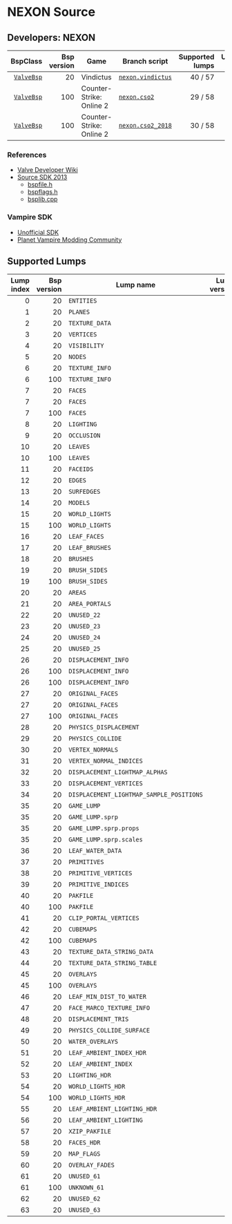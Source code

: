 # NEXON Source
## Developers: NEXON

| BspClass | Bsp version | Game | Branch script | Supported lumps | Unused lumps | Coverage |
| -------: | ----------: | ---- | ------------- | --------------: | -----------: | :------- |
| [`ValveBsp`](https://github.com/snake-biscuits/bsp_tool/blob/master/bsp_tool/valve.py#L17) | 20 | Vindictus | [`nexon.vindictus`](https://github.com/snake-biscuits/bsp_tool/blob/master/bsp_tool/branches/nexon/vindictus.py) | 40 / 57 | 7 | 69.37% |
| [`ValveBsp`](https://github.com/snake-biscuits/bsp_tool/blob/master/bsp_tool/valve.py#L17) | 100 | Counter-Strike: Online 2 | [`nexon.cso2`](https://github.com/snake-biscuits/bsp_tool/blob/master/bsp_tool/branches/nexon/cso2.py) | 29 / 58 | 6 | 49.66% |
| [`ValveBsp`](https://github.com/snake-biscuits/bsp_tool/blob/master/bsp_tool/valve.py#L17) | 100 | Counter-Strike: Online 2 | [`nexon.cso2_2018`](https://github.com/snake-biscuits/bsp_tool/blob/master/bsp_tool/branches/nexon/cso2_2018.py) | 30 / 58 | 6 | 49.66% |


### References

 * [Valve Developer Wiki](https://developer.valvesoftware.com/wiki/Source_BSP_File_Format)
 * [Source SDK 2013](https://github.com/ValveSoftware/source-sdk-2013)
   - [bspfile.h](https://github.com/ValveSoftware/source-sdk-2013/blob/master/sp/src/public/bspfile.h)
   - [bspflags.h](https://github.com/ValveSoftware/source-sdk-2013/blob/master/sp/src/public/bspflags.h)
   - [bsplib.cpp](https://github.com/ValveSoftware/source-sdk-2013/blob/master/sp/src/public/bsplib.cpp)


### Vampire SDK

 * [Unofficial SDK](https://www.moddb.com/mods/vtmb-unofficial-patch/downloads/bloodlines-sdk)
 * [Planet Vampire Modding Community](https://forums.planetvampire.com/bloodlines-modding/bloodlines-sdk/)


## Supported Lumps
| Lump index | Bsp version | Lump name | Lump version | LumpClass | Coverage |
| ---------: | ----------: | --------- | -----------: | --------- | :------- |
| 0 | 20 | `ENTITIES` | 0 | [`shared.Entities`](https://github.com/snake-biscuits/bsp_tool/blob/master/bsp_tool/branches/shared.py#L46) | 100% |
| 1 | 20 | `PLANES` | 0 | [`id_software.quake.Plane`](https://github.com/snake-biscuits/bsp_tool/blob/master/bsp_tool/branches/id_software/quake.py#L226) | 100% |
| 2 | 20 | `TEXTURE_DATA` | 0 | [`valve.source.TextureData`](https://github.com/snake-biscuits/bsp_tool/blob/master/bsp_tool/branches/valve/source.py#L582) | 100% |
| 3 | 20 | `VERTICES` | 0 | [`id_software.quake.Vertex`](https://github.com/snake-biscuits/bsp_tool/blob/master/bsp_tool/branches/id_software/quake.py#L248) | 100% |
| 4 | 20 | `VISIBILITY` | 0 | [`id_software.quake2.Visibility`](https://github.com/snake-biscuits/bsp_tool/blob/master/bsp_tool/branches/id_software/quake2.py#L169) | 90% |
| 5 | 20 | `NODES` | 0 | [`nexon.vindictus.Node`](https://github.com/snake-biscuits/bsp_tool/blob/master/bsp_tool/branches/nexon/vindictus.py#L214) | 100% |
| 6 | 20 | `TEXTURE_INFO` | 0 | [`valve.source.TextureInfo`](https://github.com/snake-biscuits/bsp_tool/blob/master/bsp_tool/branches/valve/source.py#L596) | 100% |
| 6 | 100 | `TEXTURE_INFO` | 0 |  | 0% |
| 7 | 20 | `FACES` | 1 | [`nexon.vindictus.Face`](https://github.com/snake-biscuits/bsp_tool/blob/master/bsp_tool/branches/nexon/vindictus.py#L147) | 94% |
| 7 | 20 | `FACES` | 2 | [`nexon.vindictus.Facev2`](https://github.com/snake-biscuits/bsp_tool/blob/master/bsp_tool/branches/nexon/vindictus.py#L176) | 88% |
| 7 | 100 | `FACES` | 0 |  | 0% |
| 8 | 20 | `LIGHTING` | 0 | [`extensions.lightmaps.save_vbsp`](https://github.com/snake-biscuits/bsp_tool/blob/master/bsp_tool/extensions/lightmaps.py#L86) | 100% |
| 9 | 20 | `OCCLUSION` | 0 |  | 0% |
| 10 | 20 | `LEAVES` | 1 | [`nexon.vindictus.Leaf`](https://github.com/snake-biscuits/bsp_tool/blob/master/bsp_tool/branches/nexon/vindictus.py#L206) | 100% |
| 10 | 100 | `LEAVES` | 0 |  | 0% |
| 11 | 20 | `FACEIDS` | 0 |  | 0% |
| 12 | 20 | `EDGES` | 0 | [`nexon.vindictus.Edge`](https://github.com/snake-biscuits/bsp_tool/blob/master/bsp_tool/branches/nexon/vindictus.py#L143) | 100% |
| 13 | 20 | `SURFEDGES` | 0 | [`shared.Ints`](https://github.com/snake-biscuits/bsp_tool/blob/master/bsp_tool/branches/shared.py#L21) | 100% |
| 14 | 20 | `MODELS` | 0 | [`valve.source.Model`](https://github.com/snake-biscuits/bsp_tool/blob/master/bsp_tool/branches/valve/source.py#L515) | 100% |
| 15 | 20 | `WORLD_LIGHTS` | 0 | [`valve.source.WorldLight`](https://github.com/snake-biscuits/bsp_tool/blob/master/bsp_tool/branches/valve/source.py#L628) | 100% |
| 15 | 100 | `WORLD_LIGHTS` | 0 |  | 0% |
| 16 | 20 | `LEAF_FACES` | 0 | [`shared.UnsignedInts`](https://github.com/snake-biscuits/bsp_tool/blob/master/bsp_tool/branches/shared.py#L33) | 100% |
| 17 | 20 | `LEAF_BRUSHES` | 0 | [`shared.UnsignedInts`](https://github.com/snake-biscuits/bsp_tool/blob/master/bsp_tool/branches/shared.py#L33) | 100% |
| 18 | 20 | `BRUSHES` | 0 | [`valve.source.Brush`](https://github.com/snake-biscuits/bsp_tool/blob/master/bsp_tool/branches/valve/source.py#L356) | 100% |
| 19 | 20 | `BRUSH_SIDES` | 0 | [`nexon.vindictus.BrushSide`](https://github.com/snake-biscuits/bsp_tool/blob/master/bsp_tool/branches/nexon/vindictus.py#L116) | 100% |
| 19 | 100 | `BRUSH_SIDES` | 0 |  | 0% |
| 20 | 20 | `AREAS` | 0 | [`nexon.vindictus.Area`](https://github.com/snake-biscuits/bsp_tool/blob/master/bsp_tool/branches/nexon/vindictus.py#L99) | 100% |
| 21 | 20 | `AREA_PORTALS` | 0 | [`nexon.vindictus.AreaPortal`](https://github.com/snake-biscuits/bsp_tool/blob/master/bsp_tool/branches/nexon/vindictus.py#L106) | 100% |
| 22 | 20 | `UNUSED_22` | 0 |  | 0% |
| 23 | 20 | `UNUSED_23` | 0 |  | 0% |
| 24 | 20 | `UNUSED_24` | 0 |  | 0% |
| 25 | 20 | `UNUSED_25` | 0 |  | 0% |
| 26 | 20 | `DISPLACEMENT_INFO` | 0 | [`nexon.vindictus.DisplacementInfo`](https://github.com/snake-biscuits/bsp_tool/blob/master/bsp_tool/branches/nexon/vindictus.py#L125) | 92% |
| 26 | 100 | `DISPLACEMENT_INFO` | 0 | [`nexon.cso2_2018.DisplacementInfo`](https://github.com/snake-biscuits/bsp_tool/blob/master/bsp_tool/branches/nexon/cso2_2018.py#L23) | 0% |
| 26 | 100 | `DISPLACEMENT_INFO` | 0 |  | 0% |
| 27 | 20 | `ORIGINAL_FACES` | 1 | [`nexon.vindictus.Face`](https://github.com/snake-biscuits/bsp_tool/blob/master/bsp_tool/branches/nexon/vindictus.py#L147) | 94% |
| 27 | 20 | `ORIGINAL_FACES` | 2 | [`nexon.vindictus.Facev2`](https://github.com/snake-biscuits/bsp_tool/blob/master/bsp_tool/branches/nexon/vindictus.py#L176) | 88% |
| 27 | 100 | `ORIGINAL_FACES` | 0 |  | 0% |
| 28 | 20 | `PHYSICS_DISPLACEMENT` | 0 |  | 0% |
| 29 | 20 | `PHYSICS_COLLIDE` | 0 | [`physics.CollideLump`](https://github.com/snake-biscuits/bsp_tool/blob/master/bsp_tool/branches/physics.py#L18) | 90% |
| 30 | 20 | `VERTEX_NORMALS` | 0 | [`id_software.quake.Vertex`](https://github.com/snake-biscuits/bsp_tool/blob/master/bsp_tool/branches/id_software/quake.py#L248) | 100% |
| 31 | 20 | `VERTEX_NORMAL_INDICES` | 0 | [`shared.UnsignedShorts`](https://github.com/snake-biscuits/bsp_tool/blob/master/bsp_tool/branches/shared.py#L41) | 100% |
| 32 | 20 | `DISPLACEMENT_LIGHTMAP_ALPHAS` | 0 |  | 0% |
| 33 | 20 | `DISPLACEMENT_VERTICES` | 0 | [`valve.source.DisplacementVertex`](https://github.com/snake-biscuits/bsp_tool/blob/master/bsp_tool/branches/valve/source.py#L416) | 100% |
| 34 | 20 | `DISPLACEMENT_LIGHTMAP_SAMPLE_POSITIONS` | 0 |  | 0% |
| 35 | 20 | `GAME_LUMP` | - | [`lumps.GameLump`](https://github.com/snake-biscuits/bsp_tool/blob/master/bsp_tool/lumps/__init__.py#L334) | 90% |
| 35 | 20 | `GAME_LUMP.sprp` | - | [`nexon.vindictus.GameLump_SPRP`](https://github.com/snake-biscuits/bsp_tool/blob/master/bsp_tool/branches/nexon/vindictus.py#L251) | 100% |
| 35 | 20 | `GAME_LUMP.sprp.props` | 6 | [`valve.source.StaticPropv6`](https://github.com/snake-biscuits/bsp_tool/blob/master/bsp_tool/branches/valve/source.py#L777) | 100% |
| 35 | 20 | `GAME_LUMP.sprp.scales` | 6 | [`nexon.vindictus.StaticPropScale`](https://github.com/snake-biscuits/bsp_tool/blob/master/bsp_tool/branches/nexon/vindictus.py#L300) | 100% |
| 36 | 20 | `LEAF_WATER_DATA` | 0 | [`valve.source.LeafWaterData`](https://github.com/snake-biscuits/bsp_tool/blob/master/bsp_tool/branches/valve/source.py#L507) | 100% |
| 37 | 20 | `PRIMITIVES` | 0 | [`valve.source.Primitive`](https://github.com/snake-biscuits/bsp_tool/blob/master/bsp_tool/branches/valve/source.py#L572) | 100% |
| 38 | 20 | `PRIMITIVE_VERTICES` | 0 | [`id_software.quake.Vertex`](https://github.com/snake-biscuits/bsp_tool/blob/master/bsp_tool/branches/id_software/quake.py#L248) | 100% |
| 39 | 20 | `PRIMITIVE_INDICES` | 0 | [`shared.UnsignedShorts`](https://github.com/snake-biscuits/bsp_tool/blob/master/bsp_tool/branches/shared.py#L41) | 100% |
| 40 | 20 | `PAKFILE` | 0 | [`shared.PakFile`](https://github.com/snake-biscuits/bsp_tool/blob/master/bsp_tool/branches/shared.py#L128) | 100% |
| 40 | 100 | `PAKFILE` | 0 |  | 0% |
| 41 | 20 | `CLIP_PORTAL_VERTICES` | 0 | [`id_software.quake.Vertex`](https://github.com/snake-biscuits/bsp_tool/blob/master/bsp_tool/branches/id_software/quake.py#L248) | 100% |
| 42 | 20 | `CUBEMAPS` | 0 | [`valve.source.Cubemap`](https://github.com/snake-biscuits/bsp_tool/blob/master/bsp_tool/branches/valve/source.py#L375) | 100% |
| 42 | 100 | `CUBEMAPS` | 0 |  | 0% |
| 43 | 20 | `TEXTURE_DATA_STRING_DATA` | 0 | [`shared.TextureDataStringData`](https://github.com/snake-biscuits/bsp_tool/blob/master/bsp_tool/branches/shared.py#L139) | 100% |
| 44 | 20 | `TEXTURE_DATA_STRING_TABLE` | 0 | [`shared.UnsignedShorts`](https://github.com/snake-biscuits/bsp_tool/blob/master/bsp_tool/branches/shared.py#L41) | 100% |
| 45 | 20 | `OVERLAYS` | 0 | [`nexon.vindictus.Overlay`](https://github.com/snake-biscuits/bsp_tool/blob/master/bsp_tool/branches/nexon/vindictus.py#L221) | 100% |
| 45 | 100 | `OVERLAYS` | 0 |  | 0% |
| 46 | 20 | `LEAF_MIN_DIST_TO_WATER` | 0 |  | 0% |
| 47 | 20 | `FACE_MARCO_TEXTURE_INFO` | 0 |  | 0% |
| 48 | 20 | `DISPLACEMENT_TRIS` | 0 |  | 0% |
| 49 | 20 | `PHYSICS_COLLIDE_SURFACE` | 0 |  | 0% |
| 50 | 20 | `WATER_OVERLAYS` | 0 | [`valve.source.WaterOverlay`](https://github.com/snake-biscuits/bsp_tool/blob/master/bsp_tool/branches/valve/source.py#L610) | 100% |
| 51 | 20 | `LEAF_AMBIENT_INDEX_HDR` | 0 | [`valve.source.LeafAmbientIndex`](https://github.com/snake-biscuits/bsp_tool/blob/master/bsp_tool/branches/valve/source.py#L487) | 100% |
| 52 | 20 | `LEAF_AMBIENT_INDEX` | 0 | [`valve.source.LeafAmbientIndex`](https://github.com/snake-biscuits/bsp_tool/blob/master/bsp_tool/branches/valve/source.py#L487) | 100% |
| 53 | 20 | `LIGHTING_HDR` | 0 | [`extensions.lightmaps.save_vbsp`](https://github.com/snake-biscuits/bsp_tool/blob/master/bsp_tool/extensions/lightmaps.py#L86) | 100% |
| 54 | 20 | `WORLD_LIGHTS_HDR` | 0 | [`valve.source.WorldLight`](https://github.com/snake-biscuits/bsp_tool/blob/master/bsp_tool/branches/valve/source.py#L628) | 100% |
| 54 | 100 | `WORLD_LIGHTS_HDR` | 0 |  | 0% |
| 55 | 20 | `LEAF_AMBIENT_LIGHTING_HDR` | 0 |  | 0% |
| 56 | 20 | `LEAF_AMBIENT_LIGHTING` | 0 |  | 0% |
| 57 | 20 | `XZIP_PAKFILE` | 0 |  | 0% |
| 58 | 20 | `FACES_HDR` | 0 |  | 0% |
| 59 | 20 | `MAP_FLAGS` | 0 |  | 0% |
| 60 | 20 | `OVERLAY_FADES` | 0 | [`valve.source.OverlayFade`](https://github.com/snake-biscuits/bsp_tool/blob/master/bsp_tool/branches/valve/source.py#L566) | 100% |
| 61 | 20 | `UNUSED_61` | 0 |  | 0% |
| 61 | 100 | `UNKNOWN_61` | 0 |  | 0% |
| 62 | 20 | `UNUSED_62` | 0 |  | 0% |
| 63 | 20 | `UNUSED_63` | 0 |  | 0% |


